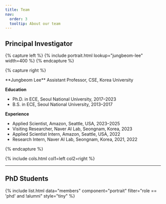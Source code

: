 ```yaml
---
title: Team
nav:
  order: 3
  tooltip: About our team
---
```

## Principal Investigator

{% capture left %}
  {% include portrait.html lookup="jungbeom-lee" width=400 %}
{% endcapture %}

{% capture right %}
<div class="pi-right">
**Jungbeom Lee**  
Assistant Professor, CSE, Korea University  

**Education**
- Ph.D. in ECE, Seoul National University, 2017–2023
- B.S. in ECE, Seoul National University, 2013–2017

**Experience**
- Applied Scientist, Amazon, Seattle, USA, 2023–2025
- Visiting Researcher, Naver AI Lab, Seongnam, Korea, 2023
- Applied Scientist Intern, Amazon, Seattle, USA, 2022
- Research Intern, Naver AI Lab, Seongnam, Korea, 2021, 2022
</div>
{% endcapture %}

{%
  include cols.html
  col1=left
  col2=right
%}

---

## PhD Students

{%
  include list.html
  data="members"
  component="portrait"
  filter="role == 'phd' and !alumni"
  style="tiny"
%}
